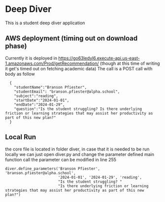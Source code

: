 # Deep Diver

This is a student deep diver application
## AWS deployment (timing out on download phase)
Currently it is deployed in https://go63ledyl6.execute-api.us-east-1.amazonaws.com/Prod/getRecommendation/ (though at this time of writing it get's timed out on fetching academic data)
The call is a POST call with body as follow
```
  {
    "studentName":"Branson Pfiester",
    "studentEmail": "branson.pfiester@alpha.school",
    "subject":"reading",
    "startDate":"2024-01-01",
    "endDate":"2024-01-29",
    "question":"Is the student struggling? Is there underlying friction or learning strategies that may assist her productivity as part of this new plan?"
  }
```
## Local Run
the core file is located in folder diver, 
in case that it is needed to be run locally we can just open diver.py and change the parameter defined main function call
the parameter can be modified in line 255

```
diver.define_parameters('Branson Pfiester', 'branson.pfiester@alpha.school',
                        '2024-01-01', '2024-01-29', 'reading',
                        "Is the student struggling? "
                        "Is there underlying friction or learning strategies that may assist her productivity as part of this new plan?")
```
